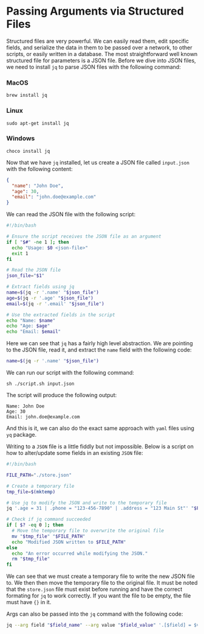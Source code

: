 # Passing Arguments via Structured Files

Structured files are very powerful. We can easily read them, edit specific fields, and serialize the data in them to be passed over a network, to other scripts, or easily written in a database. The most straightforward well known structured file for parameters is a JSON file. Before we dive into JSON files, we need to install `jq` to parse JSON files with the following command:

### MacOS
```shell
brew install jq
```

### Linux
```shell
sudo apt-get install jq
```

### Windows
```shell
choco install jq
```

Now that we have `jq` installed, let us create a JSON file called `input.json` with the following content:

```json
{
  "name": "John Doe",
  "age": 30,
  "email": "john.doe@example.com"
}
```

We can read the JSON file with the following script:

```bash
#!/bin/bash

# Ensure the script receives the JSON file as an argument
if [ "$#" -ne 1 ]; then
  echo "Usage: $0 <json-file>"
  exit 1
fi

# Read the JSON file
json_file="$1"

# Extract fields using jq
name=$(jq -r '.name' "$json_file")
age=$(jq -r '.age' "$json_file")
email=$(jq -r '.email' "$json_file")

# Use the extracted fields in the script
echo "Name: $name"
echo "Age: $age"
echo "Email: $email"
```

Here we can see that `jq` has a fairly high level abstraction. We are pointing to the JSON file, read it, and extract the `name` field with the following code:

```bash
name=$(jq -r '.name' "$json_file")
```

We can run our script with the following command:

```shell
sh ./script.sh input.json
```

The script will produce the following output:

```shell
Name: John Doe
Age: 30
Email: john.doe@example.com
```

And this is it, we can also do the exact same approach with `yaml` files using `yq` package.

Writing to a `JSON` file is a little fiddly but not impossible. Below is a script on how to alter/update some fields in an existing `JSON` file:

```bash
#!/bin/bash

FILE_PATH="./store.json"

# Create a temporary file
tmp_file=$(mktemp)

# Use jq to modify the JSON and write to the temporary file
jq '.age = 31 | .phone = "123-456-7890" | .address = "123 Main St"' "$FILE_PATH" > "$tmp_file"

# Check if jq command succeeded
if [ $? -eq 0 ]; then
  # Move the temporary file to overwrite the original file
  mv "$tmp_file" "$FILE_PATH"
  echo "Modified JSON written to $FILE_PATH"
else
  echo "An error occurred while modifying the JSON."
  rm "$tmp_file"
fi
```

We can see that we must create a temporary file to write the new JSON file to. We then then move the temporary file to the original file. It must be noted that the `store.json` file must exist before running and have the correct formating for `jq` to work correctly. If you want the file to be empty, the file must have `{}` in it. 

Args can also be passed into the `jq` command with the following code:

```bash
jq --arg field "$field_name" --arg value "$field_value" '.[$field] = $value' "$FILE_PATH" > "$tmp_file"
```